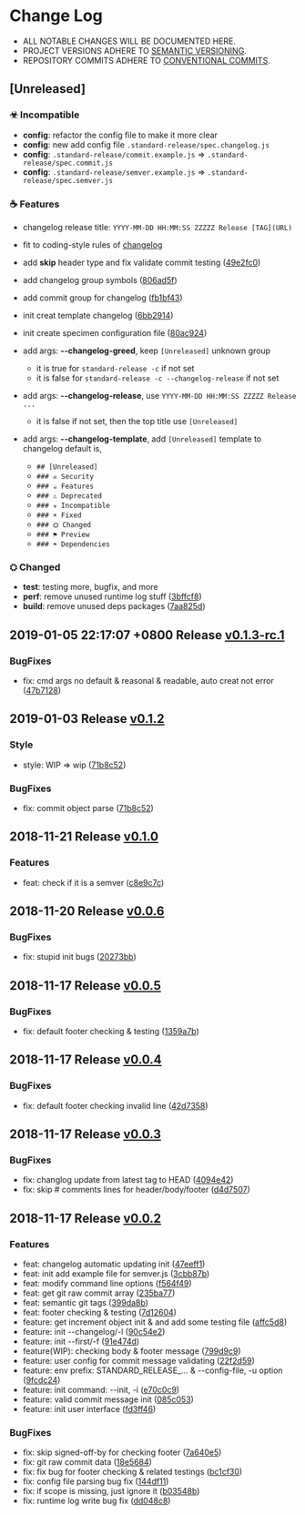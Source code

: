 # Change Log

- ALL NOTABLE CHANGES WILL BE DOCUMENTED HERE.
- PROJECT VERSIONS ADHERE TO [SEMANTIC VERSIONING](http://semver.org).
- REPOSITORY COMMITS ADHERE TO [CONVENTIONAL COMMITS](https://conventionalcommits.org).


## [Unreleased]
### ☣ Incompatible
- **config**: refactor the config file to make it more clear
- **config**: new add config file `.standard-release/spec.changelog.js`
- **config**: `.standard-release/commit.example.js` => `.standard-release/spec.commit.js`
- **config**: `.standard-release/semver.example.js` => `.standard-release/spec.semver.js`

### ☕ Features
- changelog release title: `YYYY-MM-DD HH:MM:SS ZZZZZ Release [TAG](URL)`
- fit to coding-style rules of [changelog](https://codingart.readthedocs.io/en/latest/ChangeLog.html)
- add **skip** header type and fix validate commit testing ([49e2fc0](https://github.com/gkide/standard-release/commit/49e2fc0))
- add changelog group symbols ([806ad5f](https://github.com/gkide/standard-release/commit/806ad5f))
- add commit group for changelog ([fb1bf43](https://github.com/gkide/standard-release/commit/fb1bf43))

- init creat template changelog ([6bb2914](https://github.com/gkide/standard-release/commit/6bb2914))
- init create specimen configuration file ([80ac924](https://github.com/gkide/standard-release/commit/80ac924))

- add args: **--changelog-greed**, keep `[Unreleased]` unknown group
  * it is true for `standard-release -c` if not set
  * it is false for `standard-release -c --changelog-release` if not set
- add args: **--changelog-release**, use `YYYY-MM-DD HH:MM:SS ZZZZZ Release ...`
  * it is false if not set, then the top title use `[Unreleased]`
- add args: **--changelog-template**, add `[Unreleased]` template to changelog default is,
  * `## [Unreleased]`
  * `### ☠ Security`
  * `### ☕ Features`
  * `### ⚠ Deprecated`
  * `### ☣ Incompatible`
  * `### ☀ Fixed`
  * `### ⛭ Changed`
  * `### ⚑ Preview`
  * `### ☂ Dependencies`

### ⛭ Changed
- **test**: testing more, bugfix, and more
- **perf**: remove unused runtime log stuff ([3bffcf8](https://github.com/gkide/standard-release/commit/3bffcf8))
- **build**: remove unused deps packages ([7aa825d](https://github.com/gkide/standard-release/commit/7aa825d))


## 2019-01-05 22:17:07 +0800 Release [v0.1.3-rc.1](https://github.com/gkide/standard-release/releases/tag/v0.1.3-rc.1)
### BugFixes
- fix: cmd args no default & reasonal & readable, auto creat not error ([47b7128](https://github.com/gkide/standard-release/commit/47b7128))


## 2019-01-03 Release [v0.1.2](https://github.com/gkide/standard-release/releases/tag/v0.1.2)
### Style
- style: WIP => wip ([71b8c52](https://github.com/gkide/standard-release/commit/12383b2))
### BugFixes
- fix: commit object parse ([71b8c52](https://github.com/gkide/standard-release/commit/71b8c52))


## 2018-11-21 Release [v0.1.0](https://github.com/gkide/standard-release/releases/tag/v0.1.0)
### Features
- feat: check if it is a semver ([c8e9c7c](https://github.com/gkide/standard-release/commit/c8e9c7c))


## 2018-11-20 Release [v0.0.6](https://github.com/gkide/standard-release/releases/tag/v0.0.6)
### BugFixes
- fix: stupid init bugs ([20273bb](https://github.com/gkide/standard-release/commit/20273bb))


## 2018-11-17 Release [v0.0.5](https://github.com/gkide/standard-release/releases/tag/v0.0.5)
### BugFixes
- fix: default footer checking & testing ([1359a7b](https://github.com/gkide/standard-release/commit/1359a7b))


## 2018-11-17 Release [v0.0.4](https://github.com/gkide/standard-release/releases/tag/v0.0.4)
### BugFixes
- fix: default footer checking invalid line ([42d7358](https://github.com/gkide/standard-release/commit/42d7358))


## 2018-11-17 Release [v0.0.3](https://github.com/gkide/standard-release/releases/tag/v0.0.3)
### BugFixes
- fix: changlog update from latest tag to HEAD ([4094e42](https://github.com/gkide/standard-release/commit/4094e42))
- fix: skip # comments lines for header/body/footer ([d4d7507](https://github.com/gkide/standard-release/commit/d4d7507))


## 2018-11-17 Release [v0.0.2](https://github.com/gkide/standard-release/releases/tag/v0.0.2)
### Features
- feat: changelog automatic updating init ([47eeff1](https://github.com/gkide/standard-release/commit/47eeff1))
- feat: init add example file for semver.js ([3cbb87b](https://github.com/gkide/standard-release/commit/3cbb87b))
- feat: modify command line options ([f564f49](https://github.com/gkide/standard-release/commit/f564f49))
- feat: get git raw commit array ([235ba77](https://github.com/gkide/standard-release/commit/235ba77))
- feat: semantic git tags ([399da8b](https://github.com/gkide/standard-release/commit/399da8b))
- feat: footer checking & testing ([7d12604](https://github.com/gkide/standard-release/commit/7d12604))
- feature: get increment object init & and add some testing file ([affc5d8](https://github.com/gkide/standard-release/commit/affc5d8))
- feature: init --changelog/-l ([90c54e2](https://github.com/gkide/standard-release/commit/90c54e2))
- feature: init --first/-f ([91e474d](https://github.com/gkide/standard-release/commit/91e474d))
- feature(WIP): checking body & footer message ([799d9c9](https://github.com/gkide/standard-release/commit/799d9c9))
- feature: user config for commit message validating ([22f2d59](https://github.com/gkide/standard-release/commit/22f2d59))
- feature: env prefix: STANDARD_RELEASE_... & --config-file, -u option ([9fcdc24](https://github.com/gkide/standard-release/commit/9fcdc24))
- feature: init command: --init, -i ([e70c0c9](https://github.com/gkide/standard-release/commit/e70c0c9))
- feature: valid commit message init ([085c053](https://github.com/gkide/standard-release/commit/085c053))
- feature: init user interface ([fd3ff46](https://github.com/gkide/standard-release/commit/fd3ff46))

### BugFixes
- fix: skip signed-off-by for checking footer ([7a640e5](https://github.com/gkide/standard-release/commit/7a640e5))
- fix: git raw commit data ([18e5684](https://github.com/gkide/standard-release/commit/18e5684))
- fix: fix bug for footer checking & related testings ([bc1cf30](https://github.com/gkide/standard-release/commit/bc1cf30))
- fix: config file parsing bug fix ([144df11](https://github.com/gkide/standard-release/commit/144df11))
- fix: if scope is missing, just ignore it ([b03548b](https://github.com/gkide/standard-release/commit/b03548b))
- fix: runtime log write bug fix ([dd048c8](https://github.com/gkide/standard-release/commit/dd048c8))
